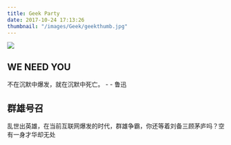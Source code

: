 ```yaml
---
title: Geek Party
date: 2017-10-24 17:13:26
thumbnail: "/images/Geek/geekthumb.jpg"
---
```

![](/images/Geek/geekthumb.jpg)

## WE NEED YOU
不在沉默中爆发，就在沉默中死亡。 - - 鲁迅

<!--more-->

## 群雄号召
乱世出英雄，在当前互联网爆发的时代，群雄争霸，你还等着刘备三顾茅庐吗？空有一身才华却无处
